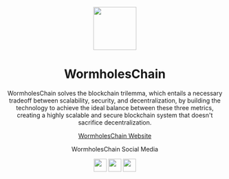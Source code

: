 <p align="center">
    <img height="100" height="auto" src="https://user-images.githubusercontent.com/56349947/207211955-0ad7f3d4-13c5-4ed3-8907-0f770077cf76.png">
</p>
<h1 align='center'>WormholesChain</h1>
<p align='center'>WormholesChain solves the blockchain trilemma, which entails a necessary tradeoff between scalability, security, and decentralization, by building the technology to achieve the ideal balance between these three metrics, creating a highly scalable and secure blockchain system that doesn't sacrifice decentralization.</p>
<p align='center'>
    <a href="https://www.wormholes.com/">WormholesChain Website</a>
</p>
<p align="center">WormholesChain Social Media</p>
<div align="center">
    <a href="https://discord.com/invite/N4ksH6tqRX" target="_blank"><img src="https://user-images.githubusercontent.com/50621007/176236430-53b0f4de-41ff-41f7-92a1-4233890a90c8.png" width="30"></a>
    <a href="https://twitter.com/WormholesChain" target="_blank"><img src="https://user-images.githubusercontent.com/56349947/205331052-6d4d4216-3529-490c-a1b9-8c3618aac8e2.png" width="30"></a>
    <a href="https://t.me/wormholes_chain" target="_blank"><img src="https://user-images.githubusercontent.com/50621007/183283867-56b4d69f-bc6e-4939-b00a-72aa019d1aea.png" width="30"></a>
</div>
